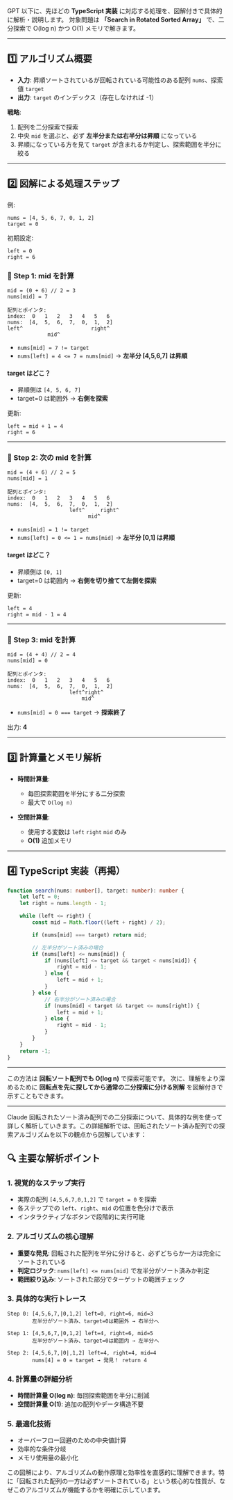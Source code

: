GPT
以下に、先ほどの **TypeScript 実装** に対応する処理を、図解付きで具体的に解析・説明します。
対象問題は **「Search in Rotated Sorted Array」** で、二分探索で O(log n) かつ O(1) メモリで解きます。

---

## 1️⃣ アルゴリズム概要

- **入力**: 昇順ソートされているが回転されている可能性のある配列 `nums`、探索値 `target`
- **出力**: `target` のインデックス（存在しなければ -1）

**戦略**:

1. 配列を二分探索で探索
2. 中央 `mid` を選ぶと、必ず **左半分または右半分は昇順** になっている
3. 昇順になっている方を見て `target` が含まれるか判定し、探索範囲を半分に絞る

---

## 2️⃣ 図解による処理ステップ

例:

```
nums = [4, 5, 6, 7, 0, 1, 2]
target = 0
```

初期設定:

```
left = 0
right = 6
```

### 🔹 Step 1: mid を計算

```
mid = (0 + 6) // 2 = 3
nums[mid] = 7

配列とポインタ:
index:  0   1   2   3   4   5   6
nums:  [4,  5,  6,  7,  0,  1,  2]
left^                      right^
             mid^
```

- `nums[mid] = 7 != target`
- `nums[left] = 4 <= 7 = nums[mid]` → **左半分 \[4,5,6,7] は昇順**

#### target はどこ？

- 昇順側は `[4, 5, 6, 7]`
- target=0 は範囲外 → **右側を探索**

更新:

```
left = mid + 1 = 4
right = 6
```

---

### 🔹 Step 2: 次の mid を計算

```
mid = (4 + 6) // 2 = 5
nums[mid] = 1

配列とポインタ:
index:  0   1   2   3   4   5   6
nums:  [4,  5,  6,  7,  0,  1,  2]
                    left^     right^
                          mid^
```

- `nums[mid] = 1 != target`
- `nums[left] = 0 <= 1 = nums[mid]` → **左半分 \[0,1] は昇順**

#### target はどこ？

- 昇順側は `[0, 1]`
- target=0 は範囲内 → **右側を切り捨てて左側を探索**

更新:

```
left = 4
right = mid - 1 = 4
```

---

### 🔹 Step 3: mid を計算

```
mid = (4 + 4) // 2 = 4
nums[mid] = 0

配列とポインタ:
index:  0   1   2   3   4   5   6
nums:  [4,  5,  6,  7,  0,  1,  2]
                    left^right^
                        mid^
```

- `nums[mid] = 0 === target` → **探索終了**

出力: **4**

---

## 3️⃣ 計算量とメモリ解析

- **時間計算量**:
    - 毎回探索範囲を半分にする二分探索
    - 最大で `O(log n)`

- **空間計算量**:
    - 使用する変数は `left` `right` `mid` のみ
    - **O(1)** 追加メモリ

---

## 4️⃣ TypeScript 実装（再掲）

```typescript
function search(nums: number[], target: number): number {
    let left = 0;
    let right = nums.length - 1;

    while (left <= right) {
        const mid = Math.floor((left + right) / 2);

        if (nums[mid] === target) return mid;

        // 左半分がソート済みの場合
        if (nums[left] <= nums[mid]) {
            if (nums[left] <= target && target < nums[mid]) {
                right = mid - 1;
            } else {
                left = mid + 1;
            }
        } else {
            // 右半分がソート済みの場合
            if (nums[mid] < target && target <= nums[right]) {
                left = mid + 1;
            } else {
                right = mid - 1;
            }
        }
    }
    return -1;
}
```

---

この方法は **回転ソート配列でも O(log n)** で探索可能です。
次に、理解をより深めるために **回転点を先に探してから通常の二分探索に分ける別解** を図解付きで示すこともできます。

---

Claude
回転されたソート済み配列での二分探索について、具体的な例を使って詳しく解析していきます。この詳細解析では、回転されたソート済み配列での探索アルゴリズムを以下の観点から図解しています：

## 🔍 **主要な解析ポイント**

### 1. **視覚的なステップ実行**

- 実際の配列 `[4,5,6,7,0,1,2]` で `target = 0` を探索
- 各ステップでの `left`、`right`、`mid` の位置を色分けで表示
- インタラクティブなボタンで段階的に実行可能

### 2. **アルゴリズムの核心理解**

- **重要な発見**: 回転された配列を半分に分けると、必ずどちらか一方は完全にソートされている
- **判定ロジック**: `nums[left] <= nums[mid]` で左半分がソート済みか判定
- **範囲絞り込み**: ソートされた部分でターゲットの範囲チェック

### 3. **具体的な実行トレース**

```
Step 0: [4,5,6,7,|0,1,2] left=0, right=6, mid=3
        左半分がソート済み、target=0は範囲外 → 右半分へ

Step 1: [4,5,6,7,|0,1,2] left=4, right=6, mid=5
        左半分がソート済み、target=0は範囲内 → 左半分へ

Step 2: [4,5,6,7,|0|,1,2] left=4, right=4, mid=4
        nums[4] = 0 = target → 発見！ return 4
```

### 4. **計算量の詳細分析**

- **時間計算量 O(log n)**: 毎回探索範囲を半分に削減
- **空間計算量 O(1)**: 追加の配列やデータ構造不要

### 5. **最適化技術**

- オーバーフロー回避のための中央値計算
- 効率的な条件分岐
- メモリ使用量の最小化

この図解により、アルゴリズムの動作原理と効率性を直感的に理解できます。特に「回転された配列の一方は必ずソートされている」という核心的な性質が、なぜこのアルゴリズムが機能するかを明確に示しています。
